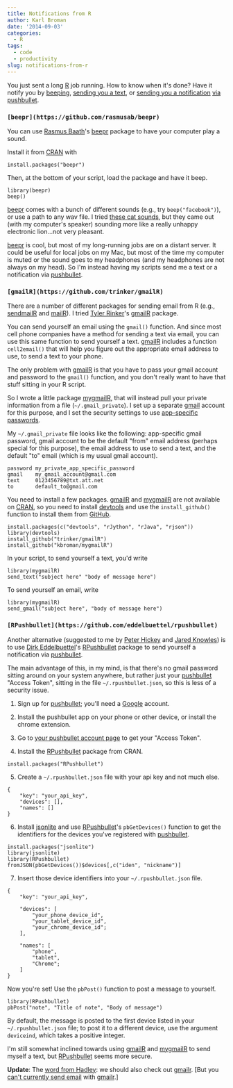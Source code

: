 ```yaml
---
title: Notifications from R
author: Karl Broman
date: '2014-09-03'
categories:
  - R
tags:
  - code
  - productivity
slug: notifications-from-r
---
```


You just sent a long [R](http://www.r-project.org) job running. How to know when it's done? Have it notify you by [beeping](https://github.com/rasmusab/beepr), [sending you a text](https://github.com/trinker/gmailR), or [sending you a notification](https://github.com/eddelbuettel/rpushbullet) [via pushbullet](http://pushbullet.com).

<!-- more -->

### `[beepr](https://github.com/rasmusab/beepr)`

You can use [Rasmus Baath](http://www.sumsar.net/)'s [beepr](https://github.com/rasmusab/beepr) package to have your computer play a sound.

Install it from [CRAN](http://cran.r-project.org) with

````
install.packages("beepr")
````

Then, at the bottom of your script, load the package and have it beep.

````
library(beepr)
beep()
````

[beepr](https://github.com/rasmusab/beepr) comes with a bunch of different sounds (e.g., try `beep("facebook")`), or use a path to any wav file. I tried [these cat sounds](http://www.kessels.com/catsounds/), but they came out (with my computer's speaker) sounding more like a really unhappy electronic lion...not very pleasant.

[beepr](https://github.com/rasmusab/beepr) is cool, but most of my long-running jobs are on a distant server. It could be useful for local jobs on my Mac, but most of the time my computer is muted or the sound goes to my headphones (and my headphones are not always on my head). So I'm instead having my scripts send me a text or a notification via [pushbullet](http://pushbullet.com).

### `[gmailR](https://github.com/trinker/gmailR)`

There are a number of different packages for sending email from R (e.g., [sendmailR](http://cran.r-project.org/web/packages/sendmailR/index.html) and [mailR](http://cran.r-project.org/web/packages/mailR/index.html)). I tried [Tyler Rinker](http://trinkerrstuff.wordpress.com/)'s [gmailR](https://github.com/trinker/gmailR) package.

You can send yourself an email using the `gmail()` function. And since most cell phone companies have a method for sending a text via email, you can use this same function to send yourself a text. [gmailR](https://github.com/trinker/gmailR) includes a function `cell2email()` that will help you figure out the appropriate email address to use, to send a text to your phone.

The only problem with [gmailR](https://github.com/trinker/gmailR) is that you have to pass your gmail account and password to the `gmail()` function, and you don't really want to have that stuff sitting in your R script.

So I wrote a little package [mygmailR](https://github.com/kbroman/mygmailR), that will instead pull your private information from a file (`~/.gmail_private`). I set up a separate [gmail](https://mail.google.com) account for this purpose, and I set the security settings to use [app-specific passwords](https://support.google.com/accounts/answer/185833?hl=en).

My `~/.gmail_private` file looks like the following: app-specific gmail password, gmail account to be the default "from" email address (perhaps special for this purpose), the email address to use to send a text, and the default "to" email (which is my usual gmail account).

````
password my_private_app_specific_password
gmail    my_gmail_account@gmail.com
text     0123456789@txt.att.net
to       default_to@gmail.com
````

You need to install a few packages. [gmailR](https://github.com/trinker/gmailR) and [mygmailR](https://github.com/kbroman/mygmailR) are not available on [CRAN](http://cran.r-project.org), so you need to install [devtools](https://github.com/hadley/devtools) and use the `install_github()` function to install them from [GitHub](http://github.com).

````
install.packages(c("devtools", "rJython", "rJava", "rjson"))
library(devtools)
install_github("trinker/gmailR")
install_github("kbroman/mygmailR")
````

In your script, to send yourself a text, you'd write

````
library(mygmailR)
send_text("subject here" "body of message here")
````

To send yourself an email, write

````
library(mygmailR)
send_gmail("subject here", "body of message here")
````

### `[RPushbullet](https://github.com/eddelbuettel/rpushbullet)`

Another alternative (suggested to me by [Peter Hickey](https://twitter.com/PeteHaitch/status/507073412842278913) and [Jared Knowles](https://twitter.com/jknowles/status/507152898674143232)) is to use [Dirk Eddelbuettel](http://dirk.eddelbuettel.com/)'s [RPushbullet](https://github.com/eddelbuettel/rpushbullet) package to send yourself a notification via [pushbullet](http://pushbullet.com).

The main advantage of this, in my mind, is that there's no gmail password sitting around on your system anywhere, but rather just your [pushbullet](http://pushbullet.com) "Access Token", sitting in the file `~/.rpushbullet.json`, so this is less of a security issue.

  1. Sign up for [pushbullet](http://pushbullet.com); you'll need a [Google](http://www.google.com) account.

  2. Install the pushbullet app on your phone or other device, or install the chrome extension.

  3. Go to [your pushbullet account page](https://www.pushbullet.com/account) to get your "Access Token".

  4. Install the [RPushbullet](https://github.com/eddelbuettel/rpushbullet) package from CRAN.

````
install.packages("RPushbullet")
````

  5. Create a `~/.rpushbullet.json` file with your api key and not much else.

````
{
    "key": "your_api_key",
    "devices": [],
    "names": []
}
````

  6. Install [jsonlite](http://cran.r-project.org/package=jsonlite) and use [RPushbullet](https://github.com/eddelbuettel/rpushbullet)'s `pbGetDevices()` function to get the identifiers for the devices you've registered with [pushbullet](http://pushbullet.com).

````
install.packages("jsonlite")
library(jsonlite)
library(RPushbullet)
fromJSON(pbGetDevices())$devices[,c("iden", "nickname")]
````

  7. Insert those device identifiers into your `~/.rpushbullet.json` file.

````
{
    "key": "your_api_key",

    "devices": [
        "your_phone_device_id",
        "your_tablet_device_id",
        "your_chrome_device_id";
    ],

    "names": [
        "phone",
        "tablet",
        "Chrome";
    ]
}
````

Now you're set!  Use the `pbPost()` function to post a message to yourself.

````
library(RPushbullet)
pbPost("note", "Title of note", "Body of message")
````

By default, the message is posted to the first device listed in your `~/.rpushbullet.json` file; to post it to a different device, use the argument `deviceind`, which takes a positive integer.

I'm still somewhat inclined towards using [gmailR](https://github.com/trinker/gmailR) and [mygmailR](https://github.com/kbroman/mygmailR) to send myself a text, but [RPushbullet](https://github.com/eddelbuettel/rpushbullet) seems more secure.

**Update**: The [word from Hadley](https://twitter.com/hadleywickham/status/507192305816567808): we should also check out [gmailr](https://github.com/jimhester/gmailr). [But you [can't currently send email](https://github.com/jimhester/gmailr/issues/5) with [gmailr](https://github.com/jimhester/gmailr).]
